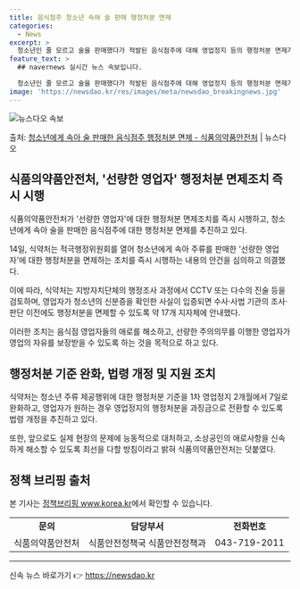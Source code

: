 ```yaml
---
title: 음식점주 청소년 속여 술 판매 행정처분 면제
categories:
  - News
excerpt: >
  청소년인 줄 모르고 술을 판매했다가 적발된 음식점주에 대해 영업정지 등의 행정처분 면제가추진된다. 식품의약품…
feature_text: >
  ## navernews 실시간 뉴스 속보입니다.

  청소년인 줄 모르고 술을 판매했다가 적발된 음식점주에 대해 영업정지 등의 행정처분 면제가추진된다. 식품의약품…
image: 'https://newsdao.kr/res/images/meta/newsdao_breakingnews.jpg'
---
```


![뉴스다오 속보](https://newsdao.kr/res/images/meta/newsdao_breakingnews.jpg)

<p>출처: <a href="https://newsdao.kr/3165" rel="dofollow">청소년에게 속아 술 판매한 음식점주 행정처분 면제 - 식품의약품안전처</a> | 뉴스다오</p>

<h2 data-ke-size="size26">식품의약품안전처, '선량한 영업자' 행정처분 면제조치 즉시 시행</h2>
<p data-ke-size="size16">식품의약품안전처가 '선량한 영업자'에 대한 행정처분 면제조치를 즉시 시행하고, 청소년에게 속아 술을 판매한 음식점주에 대한 행정처분 면제를 추진하고 있다.</p>
<p data-ke-size="size16">14일, 식약처는 적극행정위원회를 열어 청소년에게 속아 주류를 판매한 '선량한 영업자'에 대한 행정처분을 면제하는 조치를 즉시 시행하는 내용의 안건을 심의하고 의결했다.</p>
<p data-ke-size="size16">이에 따라, 식약처는 지방자치단체의 행정조사 과정에서 CCTV 또는 다수의 진술 등을 검토하며, 영업자가 청소년의 신분증을 확인한 사실이 입증되면 수사·사법 기관의 조사·판단 이전에도 행정처분을 면제할 수 있도록 약 17개 지자체에 안내했다.</p>
<p data-ke-size="size16">이러한 조치는 음식점 영업자들의 애로를 해소하고, 선량한 주의의무를 이행한 영업자가 영업의 자유를 보장받을 수 있도록 하는 것을 목적으로 하고 있다.</p>

<h2 data-ke-size="size26">행정처분 기준 완화, 법령 개정 및 지원 조치</h2>
<p data-ke-size="size16">식약처는 청소년 주류 제공행위에 대한 행정처분 기준을 1차 영업정지 2개월에서 7일로 완화하고, 영업자가 원하는 경우 영업정지의 행정처분을 과징금으로 전환할 수 있도록 법령 개정을 추진하고 있다.</p>
<p data-ke-size="size16">또한, 앞으로도 실제 현장의 문제에 능동적으로 대처하고, 소상공인의 애로사항을 신속하게 해소할 수 있도록 최선을 다할 방침이라고 밝혀 식품의약품안전처는 덧붙였다.</p>

<h2 data-ke-size="size26">정책 브리핑 출처</h2>
<p data-ke-size="size16">본 기사는 <a href="https://newsdao.kr/3165">정책브리핑 www.korea.kr</a>에서 확인할 수 있습니다.</p>
<table>
<tbody>
<tr>
<td style="text-align: center;"><b>문의</b></td>
<td style="text-align: center;"><b>담당부서</b></td>
<td style="text-align: center;"><b>전화번호</b></td>
</tr>
<tr>
<td style="text-align: center;">식품의약품안전처</td>
<td style="text-align: center;">식품안전정책국 식품안전정책과</td>
<td style="text-align: center;">043-719-2011</td>
</tr>
</tbody>
</table>
<hr> 

신속 뉴스 바로가기 👉 <a href="https://newsdao.kr" rel="dofollow">https://newsdao.kr</a>



